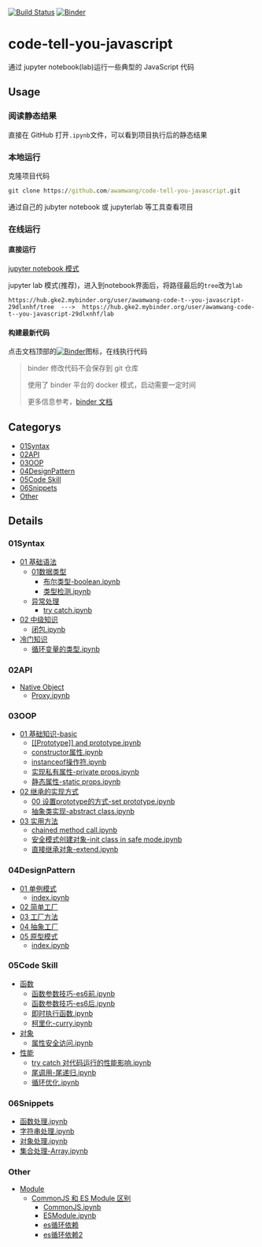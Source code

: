 [![Build Status](https://travis-ci.com/awamwang/code-tell-you-javascript.svg?branch=master)](https://travis-ci.com/awamwang/code-tell-you-javascript)
[![Binder](https://mybinder.org/badge_logo.svg)](https://mybinder.org/v2/gh/awamwang/code-tell-you-javascript.git/master)

# code-tell-you-javascript

通过 jupyter notebook(lab)运行一些典型的 JavaScript 代码

## Usage

### 阅读静态结果

直接在 GitHub 打开`.ipynb`文件，可以看到项目执行后的静态结果

### 本地运行

克隆项目代码

```cmd
git clone https://github.com/awamwang/code-tell-you-javascript.git
```

通过自己的 jubyter notebook 或 jupyterlab 等工具查看项目

### 在线运行

#### 直接运行

[jupyter notebook 模式](https://mybinder.org/v2/gh/awamwang/code-tell-you-javascript/7715ad58a0ec68df95d33377aa76f618f046cd7f)

jupyter lab 模式(推荐)，进入到notebook界面后，将路径最后的`tree`改为`lab`

```
https://hub.gke2.mybinder.org/user/awamwang-code-t--you-javascript-29dlxnhf/tree  --->  https://hub.gke2.mybinder.org/user/awamwang-code-t--you-javascript-29dlxnhf/lab
```

#### 构建最新代码

点击文档顶部的[![Binder](https://mybinder.org/badge_logo.svg)](https://mybinder.org/v2/gh/awamwang/code-tell-you-javascript.git/master)图标，在线执行代码

> binder 修改代码不会保存到 git 仓库
>
> 使用了 binder 平台的 docker 模式，启动需要一定时间
>
> 更多信息参考，[binder 文档](https://mybinder.readthedocs.io/en/latest/)

## Categorys

+ [01Syntax](#01Syntax)
+ [02API](#02API)
+ [03OOP](#03OOP)
+ [04DesignPattern](#04DesignPattern)
+ [05Code Skill](#05Code%20Skill)
+ [06Snippets](#06Snippets)
+ [Other](#Other)

## Details

### 01Syntax

+ [01 基础语法](https://github.com/awamwang/code-tell-you-javascript/tree/master/src/01Syntax/01%20基础语法)
  + [01数据类型](https://github.com/awamwang/code-tell-you-javascript/tree/master/src/01Syntax/01%20基础语法/01数据类型)
    + [布尔类型-boolean.ipynb](https://github.com/awamwang/code-tell-you-javascript/tree/master/src/01Syntax/01%20基础语法/01数据类型/布尔类型-boolean.ipynb)
    + [类型检测.ipynb](https://github.com/awamwang/code-tell-you-javascript/tree/master/src/01Syntax/01%20基础语法/01数据类型/类型检测.ipynb)
  + [异常处理](https://github.com/awamwang/code-tell-you-javascript/tree/master/src/01Syntax/01%20基础语法/异常处理)
    + [try catch.ipynb](https://github.com/awamwang/code-tell-you-javascript/tree/master/src/01Syntax/01%20基础语法/异常处理/try%20catch.ipynb)
+ [02 中级知识](https://github.com/awamwang/code-tell-you-javascript/tree/master/src/01Syntax/02%20中级知识)
  + [闭包.ipynb](https://github.com/awamwang/code-tell-you-javascript/tree/master/src/01Syntax/02%20中级知识/闭包.ipynb)
+ [冷门知识](https://github.com/awamwang/code-tell-you-javascript/tree/master/src/01Syntax/冷门知识)
  + [循环变量的类型.ipynb](https://github.com/awamwang/code-tell-you-javascript/tree/master/src/01Syntax/冷门知识/循环变量的类型.ipynb)

### 02API

+ [Native Object](https://github.com/awamwang/code-tell-you-javascript/tree/master/src/02API/Native%20Object)
  + [Proxy.ipynb](https://github.com/awamwang/code-tell-you-javascript/tree/master/src/02API/Native%20Object/Proxy.ipynb)

### 03OOP

+ [01 基础知识-basic](https://github.com/awamwang/code-tell-you-javascript/tree/master/src/03OOP/01%20基础知识-basic)
  + [[[Prototype]] and prototype.ipynb](https://github.com/awamwang/code-tell-you-javascript/tree/master/src/03OOP/01%20基础知识-basic/[[Prototype]]%20and%20prototype.ipynb)
  + [constructor属性.ipynb](https://github.com/awamwang/code-tell-you-javascript/tree/master/src/03OOP/01%20基础知识-basic/constructor属性.ipynb)
  + [instanceof操作符.ipynb](https://github.com/awamwang/code-tell-you-javascript/tree/master/src/03OOP/01%20基础知识-basic/instanceof操作符.ipynb)
  + [实现私有属性-private props.ipynb](https://github.com/awamwang/code-tell-you-javascript/tree/master/src/03OOP/01%20基础知识-basic/实现私有属性-private%20props.ipynb)
  + [静态属性-static props.ipynb](https://github.com/awamwang/code-tell-you-javascript/tree/master/src/03OOP/01%20基础知识-basic/静态属性-static%20props.ipynb)
+ [02 继承的实现方式](https://github.com/awamwang/code-tell-you-javascript/tree/master/src/03OOP/02%20继承的实现方式)
  + [00 设置prototype的方式-set prototype.ipynb](https://github.com/awamwang/code-tell-you-javascript/tree/master/src/03OOP/02%20继承的实现方式/00%20设置prototype的方式-set%20prototype.ipynb)
  + [抽象类实现-abstract class.ipynb](https://github.com/awamwang/code-tell-you-javascript/tree/master/src/03OOP/02%20继承的实现方式/抽象类实现-abstract%20class.ipynb)
+ [03 实用方法](https://github.com/awamwang/code-tell-you-javascript/tree/master/src/03OOP/03%20实用方法)
  + [chained method call.ipynb](https://github.com/awamwang/code-tell-you-javascript/tree/master/src/03OOP/03%20实用方法/chained%20method%20call.ipynb)
  + [安全模式创建对象-init class in safe mode.ipynb](https://github.com/awamwang/code-tell-you-javascript/tree/master/src/03OOP/03%20实用方法/安全模式创建对象-init%20class%20in%20safe%20mode.ipynb)
  + [直接继承对象-extend.ipynb](https://github.com/awamwang/code-tell-you-javascript/tree/master/src/03OOP/03%20实用方法/直接继承对象-extend.ipynb)

### 04DesignPattern

+ [01 单例模式](https://github.com/awamwang/code-tell-you-javascript/tree/master/src/04DesignPattern/01%20单例模式)
  + [index.ipynb](https://github.com/awamwang/code-tell-you-javascript/tree/master/src/04DesignPattern/01%20单例模式/index.ipynb)
+ [02 简单工厂](https://github.com/awamwang/code-tell-you-javascript/tree/master/src/04DesignPattern/02%20简单工厂)
+ [03 工厂方法](https://github.com/awamwang/code-tell-you-javascript/tree/master/src/04DesignPattern/03%20工厂方法)
+ [04 抽象工厂](https://github.com/awamwang/code-tell-you-javascript/tree/master/src/04DesignPattern/04%20抽象工厂)
+ [05 原型模式](https://github.com/awamwang/code-tell-you-javascript/tree/master/src/04DesignPattern/05%20原型模式)
  + [index.ipynb](https://github.com/awamwang/code-tell-you-javascript/tree/master/src/04DesignPattern/05%20原型模式/index.ipynb)

### 05Code Skill

+ [函数](https://github.com/awamwang/code-tell-you-javascript/tree/master/src/05Code%20Skill/函数)
  + [函数参数技巧-es6前.ipynb](https://github.com/awamwang/code-tell-you-javascript/tree/master/src/05Code%20Skill/函数/函数参数技巧-es6前.ipynb)
  + [函数参数技巧-es6后.ipynb](https://github.com/awamwang/code-tell-you-javascript/tree/master/src/05Code%20Skill/函数/函数参数技巧-es6后.ipynb)
  + [即时执行函数.ipynb](https://github.com/awamwang/code-tell-you-javascript/tree/master/src/05Code%20Skill/函数/即时执行函数.ipynb)
  + [柯里化-curry.ipynb](https://github.com/awamwang/code-tell-you-javascript/tree/master/src/05Code%20Skill/函数/柯里化-curry.ipynb)
+ [对象](https://github.com/awamwang/code-tell-you-javascript/tree/master/src/05Code%20Skill/对象)
  + [属性安全访问.ipynb](https://github.com/awamwang/code-tell-you-javascript/tree/master/src/05Code%20Skill/对象/属性安全访问.ipynb)
+ [性能](https://github.com/awamwang/code-tell-you-javascript/tree/master/src/05Code%20Skill/性能)
  + [try catch 对代码运行的性能影响.ipynb](https://github.com/awamwang/code-tell-you-javascript/tree/master/src/05Code%20Skill/性能/try%20catch%20对代码运行的性能影响.ipynb)
  + [尾调用-尾递归.ipynb](https://github.com/awamwang/code-tell-you-javascript/tree/master/src/05Code%20Skill/性能/尾调用-尾递归.ipynb)
  + [循环优化.ipynb](https://github.com/awamwang/code-tell-you-javascript/tree/master/src/05Code%20Skill/性能/循环优化.ipynb)

### 06Snippets

+ [函数处理.ipynb](https://github.com/awamwang/code-tell-you-javascript/tree/master/src/06Snippets/函数处理.ipynb)
+ [字符串处理.ipynb](https://github.com/awamwang/code-tell-you-javascript/tree/master/src/06Snippets/字符串处理.ipynb)
+ [对象处理.ipynb](https://github.com/awamwang/code-tell-you-javascript/tree/master/src/06Snippets/对象处理.ipynb)
+ [集合处理-Array.ipynb](https://github.com/awamwang/code-tell-you-javascript/tree/master/src/06Snippets/集合处理-Array.ipynb)

### Other

+ [Module](https://github.com/awamwang/code-tell-you-javascript/tree/master/src/Other/Module)
  + [CommonJS 和 ES Module 区别](https://github.com/awamwang/code-tell-you-javascript/tree/master/src/Other/Module/CommonJS%20和%20ES%20Module%20区别)
    + [CommonJS.ipynb](https://github.com/awamwang/code-tell-you-javascript/tree/master/src/Other/Module/CommonJS%20和%20ES%20Module%20区别/CommonJS.ipynb)
    + [ESModule.ipynb](https://github.com/awamwang/code-tell-you-javascript/tree/master/src/Other/Module/CommonJS%20和%20ES%20Module%20区别/ESModule.ipynb)
    + [es循环依赖](https://github.com/awamwang/code-tell-you-javascript/tree/master/src/Other/Module/CommonJS%20和%20ES%20Module%20区别/es循环依赖)
    + [es循环依赖2](https://github.com/awamwang/code-tell-you-javascript/tree/master/src/Other/Module/CommonJS%20和%20ES%20Module%20区别/es循环依赖2)

